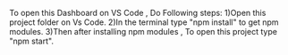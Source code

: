 To open this Dashboard on VS Code , 
Do Following steps:
1)Open this project folder on Vs Code. 
2)In the terminal type "npm install" to get npm modules. 
3)Then after installing npm modules , To open this project type "npm start".
